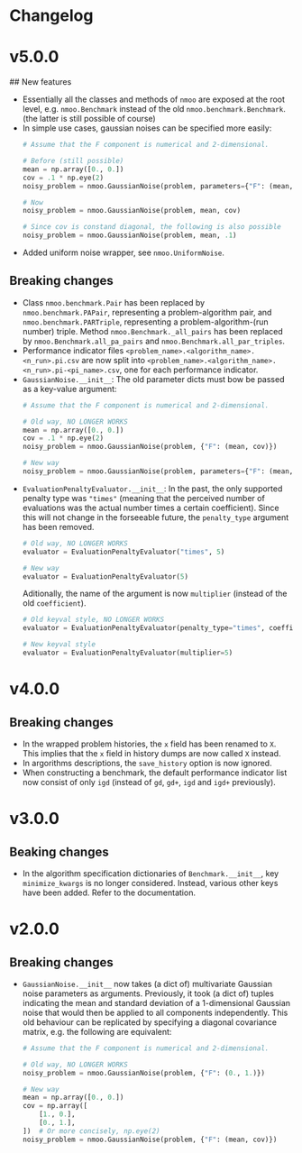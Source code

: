 Changelog
=========

# v5.0.0

## New features

* Essentially all the classes and methods of `nmoo` are exposed at the root
  level, e.g. `nmoo.Benchmark` instead of the old `nmoo.benchmark.Benchmark`.
  (the latter is still possible of course)
* In simple use cases, gaussian noises can be specified more easily:
  ```py
  # Assume that the F component is numerical and 2-dimensional.

  # Before (still possible)
  mean = np.array([0., 0.])
  cov = .1 * np.eye(2)
  noisy_problem = nmoo.GaussianNoise(problem, parameters={"F": (mean, cov)})

  # Now
  noisy_problem = nmoo.GaussianNoise(problem, mean, cov)

  # Since cov is constand diagonal, the following is also possible
  noisy_problem = nmoo.GaussianNoise(problem, mean, .1)
  ```
* Added uniform noise wrapper, see `nmoo.UniformNoise`.

## Breaking changes

* Class `nmoo.benchmark.Pair` has been replaced by `nmoo.benchmark.PAPair`,
  representing a problem-algorithm pair, and `nmoo.benchmark.PARTriple`,
  representing a problem-algorithm-(run number) triple. Method
  `nmoo.Benchmark._all_pairs` has been replaced by
  `nmoo.Benchmark.all_pa_pairs` and `nmoo.Benchmark.all_par_triples`.
* Performance indicator files `<problem_name>.<algorithm_name>.<n_run>.pi.csv`
  are now split into
  `<problem_name>.<algorithm_name>.<n_run>.pi-<pi_name>.csv`, one for each
  performance indicator.
* `GaussianNoise.__init__`: The old parameter dicts must bow be passed as a
  key-value argument:
  ```py
  # Assume that the F component is numerical and 2-dimensional.

  # Old way, NO LONGER WORKS
  mean = np.array([0., 0.])
  cov = .1 * np.eye(2)
  noisy_problem = nmoo.GaussianNoise(problem, {"F": (mean, cov)})

  # New way
  noisy_problem = nmoo.GaussianNoise(problem, parameters={"F": (mean, cov)})
  ```
* `EvaluationPenaltyEvaluator.__init__`: In the past, the only supported
  penalty type was `"times"` (meaning that the perceived number of evaluations
  was the actual number times a certain coefficient). Since this will not
  change in the forseeable future, the `penalty_type` argument has been
  removed.
  ```py
  # Old way, NO LONGER WORKS
  evaluator = EvaluationPenaltyEvaluator("times", 5)

  # New way
  evaluator = EvaluationPenaltyEvaluator(5)
  ```
  Aditionally, the name of the argument is now `multiplier` (instead of the old
  `coefficient`).
  ```py
  # Old keyval style, NO LONGER WORKS
  evaluator = EvaluationPenaltyEvaluator(penalty_type="times", coefficient=5)

  # New keyval style
  evaluator = EvaluationPenaltyEvaluator(multiplier=5)
  ```

# v4.0.0

## Breaking changes

* In the wrapped problem histories, the `x` field has been renamed to `X`. This
  implies that the `x` field in history dumps are now called `X` instead.
* In argorithms descriptions, the `save_history` option is now ignored.
* When constructing a benchmark, the default performance indicator list now
  consist of only `igd` (instead of `gd`, `gd+`, `igd` and `igd+` previously).

# v3.0.0

## Beaking changes

* In the algorithm specification dictionaries of `Benchmark.__init__`, key
  `minimize_kwargs` is no longer considered. Instead, various other keys have
  been added. Refer to the documentation.

# v2.0.0

## Breaking changes

* `GaussianNoise.__init__` now takes (a dict of) multivariate Gaussian noise
  parameters as arguments. Previously, it took (a dict of) tuples indicating
  the mean and standard deviation of a 1-dimensional Gaussian noise that would
  then be applied to all components independently. This old behaviour can be
  replicated by specifying a diagonal covariance matrix, e.g. the following are
  equivalent:
  ```py
  # Assume that the F component is numerical and 2-dimensional.

  # Old way, NO LONGER WORKS
  noisy_problem = nmoo.GaussianNoise(problem, {"F": (0., 1.)})

  # New way
  mean = np.array([0., 0.])
  cov = np.array([
      [1., 0.],
      [0., 1.],
  ])  # Or more concisely, np.eye(2)
  noisy_problem = nmoo.GaussianNoise(problem, {"F": (mean, cov)})
  ```
